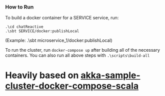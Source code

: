 ### How to Run

To build a docker container for a SERVICE service, run:
```
.\cd chatReactive
.\sbt SERVICE/docker:publishLocal 
```
(Example: .\sbt microservice_1/docker:publishLocal)


To run the cluster, run `docker-compose up` after building all of the necessary containers.
You can also run all above steps with `.\scripts\build-all`

Heavily based on 
[akka-sample-cluster-docker-compose-scala](https://github.com/akka/akka-sample-cluster-docker-compose-scala)
===========================
